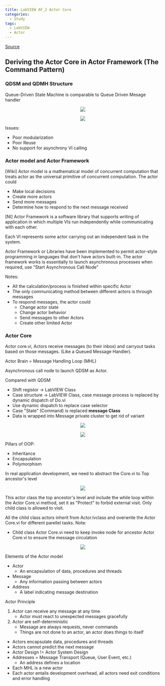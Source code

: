 ```yaml
---
title: LabVIEW AF_2 Actor Core
categories:
  - Study
tags:
  - LabVIEW
  - Actor
---
```

[Source](https://www.youtube.com/watch?v=2k3ZDwJolbA&list=PLmF-6jvwRvVNFzBjzh4bQDjFbv6lShcth)

## Deriving the Actor Core in Actor Framework (The Command Pattern)

### QDSM and QDMH Structure

Queue-Driven State Machine is  comparable to Queue Driven Mesage handler
<p align="center"> <img src="/assets/images/LabVIEW Actor Framework/2/framework Change.png"> </p>

<p align="center"> <img src="/assets/images/LabVIEW Actor Framework/2/2.jpg"> </p>

Issues:

* Poor modularization
* Poor Reuse
* No support for asynchrony VI calling


### Actor model and Actor Framework
[Wiki] Actor model is a mathematical model of concurrent computation that treats actor as the universal primitive of concurrent computation. The actor could
* Make local decisions
* Create more actors
* Send more messages
* Determine how to respond to the next message received  

[NI] Actor Framework is a software library that supports writing of application in which multiple VIs run independently while communicating with each other.

Each VI represents some actor carrying out an independent task in the system.  

Actor Framework or Libraries have been implemented to permit actor-style programming in languages that don't have actors built-in. The actor framework works is essentially to launch asynchronous processes when required, use "Start Asynchronous Call Node"

Notes:
* All  the calculation/process is finished within specific Actor
* The only communicating method between different actors is through messages
* To respond messages, the actor could
    * Change actor state
    * Change actor behavior
    * Send messages to other Actors
    * Create other limited Actor



### Actor Core

Actor core.vi, Actors receive messages (to their inbox) and carryout tasks based on those messages. (Like a Queued Message Handler).

Actor Brain = Message Handling Loop (MHL)

Asynchronous call node to launch QDSM as Actor.

Compared with QDSM

* Shift registor -> LabVIEW Class
* Case structure -> LabVIEW Class, case message process is replaced by dynamic dispatch of Do.vi
* Use dynamic dispatch to replace case selector
* Case "State" (Command) is replaced **message Class**
* Data is wrapped into Message private cluster to get rid of variant


<p align="center"> <img src="/assets/images/LabVIEW Actor Framework/2/framework Change 2.png"> </p>


<p align="center"> <img src="/assets/images/LabVIEW Actor Framework/2/Class.png"> </p>

Pillars of OOP:
* Inheritance
* Encapsulation
* Polymorphism

In real application development, we need to abstract the Core.vi to Top ancestor's level

<p align="center"> <img src="/assets/images/LabVIEW Actor Framework/2/Top core.jpg"> </p>

This actor class the top ancestor's level and include the while loop within the Actor Core.vi method, set it as "Protect" to forbid external visit. Only child class is allowed to visit.

All the child class actors inherit from Actor.lvclass and overwrite the Actor Core.vi for different parellel tasks. Note:
* Child class Actor Core.vi need to keep invoke node for ancestor Actor Core.vi to ensure the message circulation

<p align="center"> <img src="/assets/images/LabVIEW Actor Framework/2/child actor core.jpg"> </p>

Elements of the Actor model

* Actor
    * An encapsulation of data, procedures and threads
* Message
    * Any information passing between actors
* Address
    * A label indicating message destination

Actor Principle
1. Actor can receive any message at any time
    * Actor must react to unexpected messages gracefully
2. Actor are self-deterministic
    * Message are always requests, never commands
    * Things are not done to an actor, an actor does things to itself

* Actors encapsulate data, procedures and threads
* Actors cannot predict the next message
* Actor Design != Actor System Design
* Addresses = Message Transport (Queue, User Event, etc.)
    * An address defines a location
* Each MHL is a new actor
* Each actor entails development overhead, all actors need exit conditions and error handling
